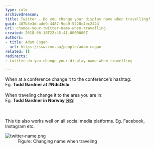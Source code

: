 ```yaml
---
type: rule
archivedreason: 
title: Twitter - Do you change your display name when travelling?
guid: 487b3e3d-ade9-4487-9ea9-5220c4ec2424
uri: change-your-twitter-name-when-travelling
created: 2018-06-18T22:45:41.0000000Z
authors:
- title: Adam Cogan
  url: https://ssw.com.au/people/adam-cogan
related: []
redirects:
- twitter-do-you-change-your-display-name-when-travelling

---
```



When at a conference change it to the conference's hashtag&#58;<br>Eg.&#160;<b>Todd Gardner at #NdcOslo</b><br><br>When traveling change it to the area you are in&#58;<br>Eg. <b>Todd Gardner in Norway &#127475;&#127476;&#160;</b><br>
<br><excerpt class='endintro'></excerpt><br>
<p>​This tip also works well on all social media platforms. Eg. Facebook, Instagram etc.​<br></p><dl class="image"><dt><img src="/PublishingImages/twitter-name.png" alt="twitter-name.png" /></dt><dd>Figure&#58; Changing name when traveling​<br></dd></dl>


